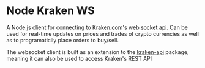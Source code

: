 # Node Kraken WS
A Node.js client for connecting to [Kraken.com](https://www.kraken.com/)'s [web socket api](https://docs.kraken.com/websockets/#overview). Can be used for real-time updates on prices and trades of crypto currencies as well as to programaticlly place orders to buy/sell.

The websocket client is built as an extension to the [kraken-api](https://www.npmjs.com/package/kraken-api) package, meaning it can also be used to access Kraken's REST API
